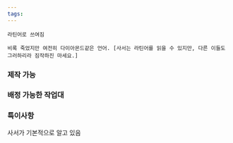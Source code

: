 ```yaml
---
tags:
---
```


```
라틴어로 쓰여짐

비록 죽었지만 여전히 다이아몬드같은 언어. [사서는 라틴어를 읽을 수 있지만, 다른 이들도 그러하리라 짐작하진 마세요.]
```


### 제작 가능



### 배정 가능한 작업대



### 특이사항


사서가 기본적으로 알고 있음